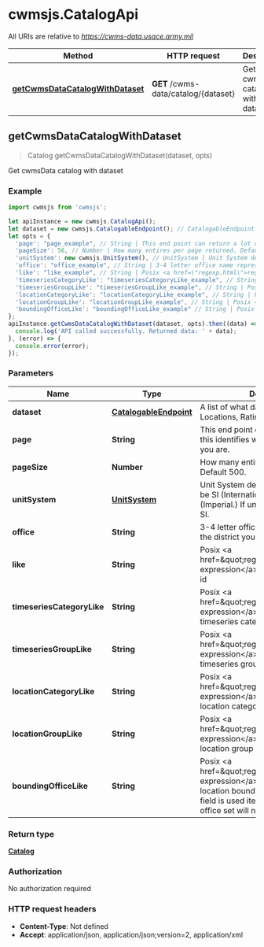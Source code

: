 # cwmsjs.CatalogApi

All URIs are relative to *https://cwms-data.usace.army.mil*

Method | HTTP request | Description
------------- | ------------- | -------------
[**getCwmsDataCatalogWithDataset**](CatalogApi.md#getCwmsDataCatalogWithDataset) | **GET** /cwms-data/catalog/{dataset} | Get cwmsData catalog with dataset



## getCwmsDataCatalogWithDataset

> Catalog getCwmsDataCatalogWithDataset(dataset, opts)

Get cwmsData catalog with dataset

### Example

```javascript
import cwmsjs from 'cwmsjs';

let apiInstance = new cwmsjs.CatalogApi();
let dataset = new cwmsjs.CatalogableEndpoint(); // CatalogableEndpoint | A list of what data? E.g. Timeseries, Locations, Ratings, etc
let opts = {
  'page': "page_example", // String | This end point can return a lot of data, this identifies where in the request you are.
  'pageSize': 56, // Number | How many entires per page returned. Default 500.
  'unitSystem': new cwmsjs.UnitSystem(), // UnitSystem | Unit System desired in response. Can be SI (International Scientific) or EN (Imperial.) If unspecified, defaults to SI.
  'office': "office_example", // String | 3-4 letter office name representing the district you want to isolate data to.
  'like': "like_example", // String | Posix <a href=\"regexp.html\">regular expression</a> matching against the id
  'timeseriesCategoryLike': "timeseriesCategoryLike_example", // String | Posix <a href=\"regexp.html\">regular expression</a> matching against the timeseries category id
  'timeseriesGroupLike': "timeseriesGroupLike_example", // String | Posix <a href=\"regexp.html\">regular expression</a> matching against the timeseries group id
  'locationCategoryLike': "locationCategoryLike_example", // String | Posix <a href=\"regexp.html\">regular expression</a> matching against the location category id
  'locationGroupLike': "locationGroupLike_example", // String | Posix <a href=\"regexp.html\">regular expression</a> matching against the location group id
  'boundingOfficeLike': "boundingOfficeLike_example" // String | Posix <a href=\"regexp.html\">regular expression</a> matching against the location bounding office. When this field is used items with no bounding office set will not be present in results.
};
apiInstance.getCwmsDataCatalogWithDataset(dataset, opts).then((data) => {
  console.log('API called successfully. Returned data: ' + data);
}, (error) => {
  console.error(error);
});

```

### Parameters


Name | Type | Description  | Notes
------------- | ------------- | ------------- | -------------
 **dataset** | [**CatalogableEndpoint**](.md)| A list of what data? E.g. Timeseries, Locations, Ratings, etc | 
 **page** | **String**| This end point can return a lot of data, this identifies where in the request you are. | [optional] 
 **pageSize** | **Number**| How many entires per page returned. Default 500. | [optional] 
 **unitSystem** | [**UnitSystem**](.md)| Unit System desired in response. Can be SI (International Scientific) or EN (Imperial.) If unspecified, defaults to SI. | [optional] 
 **office** | **String**| 3-4 letter office name representing the district you want to isolate data to. | [optional] 
 **like** | **String**| Posix &lt;a href&#x3D;\&quot;regexp.html\&quot;&gt;regular expression&lt;/a&gt; matching against the id | [optional] 
 **timeseriesCategoryLike** | **String**| Posix &lt;a href&#x3D;\&quot;regexp.html\&quot;&gt;regular expression&lt;/a&gt; matching against the timeseries category id | [optional] 
 **timeseriesGroupLike** | **String**| Posix &lt;a href&#x3D;\&quot;regexp.html\&quot;&gt;regular expression&lt;/a&gt; matching against the timeseries group id | [optional] 
 **locationCategoryLike** | **String**| Posix &lt;a href&#x3D;\&quot;regexp.html\&quot;&gt;regular expression&lt;/a&gt; matching against the location category id | [optional] 
 **locationGroupLike** | **String**| Posix &lt;a href&#x3D;\&quot;regexp.html\&quot;&gt;regular expression&lt;/a&gt; matching against the location group id | [optional] 
 **boundingOfficeLike** | **String**| Posix &lt;a href&#x3D;\&quot;regexp.html\&quot;&gt;regular expression&lt;/a&gt; matching against the location bounding office. When this field is used items with no bounding office set will not be present in results. | [optional] 

### Return type

[**Catalog**](Catalog.md)

### Authorization

No authorization required

### HTTP request headers

- **Content-Type**: Not defined
- **Accept**: application/json, application/json;version=2, application/xml

